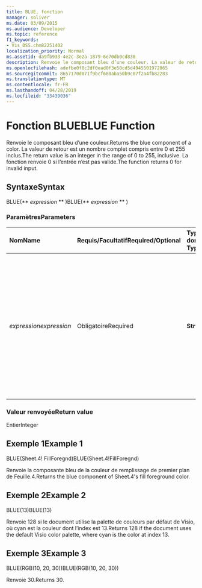 ```yaml
---
title: BLUE, fonction
manager: soliver
ms.date: 03/09/2015
ms.audience: Developer
ms.topic: reference
f1_keywords:
- Vis_DSS.chm82251402
localization_priority: Normal
ms.assetid: da9fb933-4e2c-3e2a-1879-6e70db0cd830
description: Renvoie le composant bleu d’une couleur. La valeur de retour est un nombre complet compris entre 0 et 255 inclus. La fonction renvoie 0 si l’entrée n’est pas valide.
ms.openlocfilehash: adefbe0f8c2df0ead0f3e50cd5d4945501972865
ms.sourcegitcommit: 8657170d071f9bcf680aba50b9c07f2a4fb82283
ms.translationtype: MT
ms.contentlocale: fr-FR
ms.lasthandoff: 04/28/2019
ms.locfileid: "33439036"
---
```

# <a name="blue-function"></a><span data-ttu-id="1b614-105">Fonction BLUE</span><span class="sxs-lookup"><span data-stu-id="1b614-105">BLUE Function</span></span>

<span data-ttu-id="1b614-106">Renvoie le composant bleu d’une couleur.</span><span class="sxs-lookup"><span data-stu-id="1b614-106">Returns the blue component of a color.</span></span> <span data-ttu-id="1b614-107">La valeur de retour est un nombre complet compris entre 0 et 255 inclus.</span><span class="sxs-lookup"><span data-stu-id="1b614-107">The return value is an integer in the range of 0 to 255, inclusive.</span></span> <span data-ttu-id="1b614-108">La fonction renvoie 0 si l’entrée n’est pas valide.</span><span class="sxs-lookup"><span data-stu-id="1b614-108">The function returns 0 for invalid input.</span></span>
  
## <a name="syntax"></a><span data-ttu-id="1b614-109">Syntaxe</span><span class="sxs-lookup"><span data-stu-id="1b614-109">Syntax</span></span>

<span data-ttu-id="1b614-110">BLUE(\*\* *expression* \*\* )</span><span class="sxs-lookup"><span data-stu-id="1b614-110">BLUE(\*\* *expression* \*\* )</span></span> 
  
### <a name="parameters"></a><span data-ttu-id="1b614-111">Paramètres</span><span class="sxs-lookup"><span data-stu-id="1b614-111">Parameters</span></span>

|<span data-ttu-id="1b614-112">**Nom**</span><span class="sxs-lookup"><span data-stu-id="1b614-112">**Name**</span></span>|<span data-ttu-id="1b614-113">**Requis/Facultatif**</span><span class="sxs-lookup"><span data-stu-id="1b614-113">**Required/Optional**</span></span>|<span data-ttu-id="1b614-114">**Type de données**</span><span class="sxs-lookup"><span data-stu-id="1b614-114">**Data Type**</span></span>|<span data-ttu-id="1b614-115">**Description**</span><span class="sxs-lookup"><span data-stu-id="1b614-115">**Description**</span></span>|
|:-----|:-----|:-----|:-----|
| <span data-ttu-id="1b614-116">_expression_</span><span class="sxs-lookup"><span data-stu-id="1b614-116">_expression_</span></span> <br/> |<span data-ttu-id="1b614-117">Obligatoire</span><span class="sxs-lookup"><span data-stu-id="1b614-117">Required</span></span>  <br/> |<span data-ttu-id="1b614-118">**String**</span><span class="sxs-lookup"><span data-stu-id="1b614-118">**String**</span></span> <br/> |<span data-ttu-id="1b614-119">Index d’une couleur dans la table des couleurs d’un document, expression correspondant à une couleur personnalisée (telle que RVB ou TSL) ou référence à une cellule contenant un index ou un résultat de couleurs.</span><span class="sxs-lookup"><span data-stu-id="1b614-119">An index of a color in the document's color table, an expression that resolves to a custom color (like RGB or HSL), or a reference to a cell that contains a color index or color result.</span></span>  <br/> |
   
### <a name="return-value"></a><span data-ttu-id="1b614-120">Valeur renvoyée</span><span class="sxs-lookup"><span data-stu-id="1b614-120">Return value</span></span>

<span data-ttu-id="1b614-121">Entier</span><span class="sxs-lookup"><span data-stu-id="1b614-121">Integer</span></span>
  
## <a name="example-1"></a><span data-ttu-id="1b614-122">Exemple 1</span><span class="sxs-lookup"><span data-stu-id="1b614-122">Example 1</span></span>

<span data-ttu-id="1b614-123">BLUE(Sheet.4! FillForegnd)</span><span class="sxs-lookup"><span data-stu-id="1b614-123">BLUE(Sheet.4!FillForegnd)</span></span>
  
<span data-ttu-id="1b614-124">Renvoie la composante bleu de la couleur de remplissage de premier plan de Feuille.4.</span><span class="sxs-lookup"><span data-stu-id="1b614-124">Returns the blue component of Sheet.4's fill foreground color.</span></span>
  
## <a name="example-2"></a><span data-ttu-id="1b614-125">Exemple 2</span><span class="sxs-lookup"><span data-stu-id="1b614-125">Example 2</span></span>

<span data-ttu-id="1b614-126">BLUE(13)</span><span class="sxs-lookup"><span data-stu-id="1b614-126">BLUE(13)</span></span>
  
<span data-ttu-id="1b614-127">Renvoie 128 si le document utilise la palette de couleurs par défaut de Visio, où cyan est la couleur dont l’index est 13.</span><span class="sxs-lookup"><span data-stu-id="1b614-127">Returns 128 if the document uses the default Visio color palette, where cyan is the color at index 13.</span></span>
  
## <a name="example-3"></a><span data-ttu-id="1b614-128">Exemple 3</span><span class="sxs-lookup"><span data-stu-id="1b614-128">Example 3</span></span>

<span data-ttu-id="1b614-129">BLUE(RGB(10, 20, 30))</span><span class="sxs-lookup"><span data-stu-id="1b614-129">BLUE(RGB(10, 20, 30))</span></span>
  
<span data-ttu-id="1b614-130">Renvoie 30.</span><span class="sxs-lookup"><span data-stu-id="1b614-130">Returns 30.</span></span>
  

